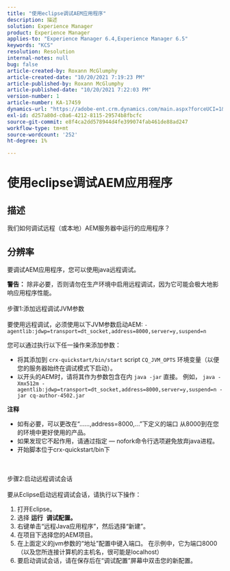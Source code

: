 ```yaml
---
title: "使用eclipse调试AEM应用程序"
description: 描述
solution: Experience Manager
product: Experience Manager
applies-to: "Experience Manager 6.4,Experience Manager 6.5"
keywords: "KCS"
resolution: Resolution
internal-notes: null
bug: false
article-created-by: Roxann McGlumphy
article-created-date: "10/20/2021 7:19:23 PM"
article-published-by: Roxann McGlumphy
article-published-date: "10/20/2021 7:22:03 PM"
version-number: 1
article-number: KA-17459
dynamics-url: "https://adobe-ent.crm.dynamics.com/main.aspx?forceUCI=1&pagetype=entityrecord&etn=knowledgearticle&id=6d81c49c-da31-ec11-b6e5-000d3a5ba97a"
exl-id: d257a80d-c0a6-4212-8115-29574b8fbcfc
source-git-commit: e8f4ca2dd578944d4fe399074fab461de88ad247
workflow-type: tm+mt
source-wordcount: '252'
ht-degree: 1%

---
```


# 使用eclipse调试AEM应用程序

## 描述


我们如何调试远程（或本地）AEM服务器中运行的应用程序？


## 分辨率


要调试AEM应用程序，您可以使用java远程调试。

<b>警告：</b> 除非必要，否则请勿在生产环境中启用远程调试，因为它可能会极大地影响应用程序性能。
<br><br>步骤1:添加远程调试JVM参数<br><br>
要使用远程调试，必须使用以下JVM参数启动AEM:
`-agentlib:jdwp=transport=dt_socket,address=8000,server=y,suspend=n`

您可以通过执行以下任一操作来添加参数：

- 将其添加到 `crx-quickstart/bin/start` script `CQ_JVM_OPTS` 环境变量（以便您的服务器始终在调试模式下启动）。
- 以开头的AEM时，请将其作为参数包含在内 `java -jar` 直接。 例如， `java -Xmx512m -agentlib:jdwp=transport=dt_socket,address=8000,server=y,suspend=n -jar cq-author-4502.jar`


<b>注释</b>

- 如有必要，可以更改在“……,address=8000,...”下定义的端口 从8000到在您的环境中更好使用的产品。
- 如果发现它不起作用，请通过指定 — nofork命令行选项避免放弃java进程。
- 开始脚本位于crx-quickstart/bin下

<br><br>步骤2:启动远程调试会话<br><br>
要从Eclipse启动远程调试会话，请执行以下操作：

1. 打开Eclipse。
2. 选择 <b>运行</b>  <b>调试配置。</b>
3. 右键单击“远程Java应用程序”，然后选择“新建”。
4. 在项目下选择您的AEM项目。
5. 在上面定义的jvm参数的“地址”配置中键入端口。 在示例中，它为端口8000（以及您所连接计算机的主机名，很可能是localhost）
6. 要启动调试会话，请在保存后在“调试配置”屏幕中双击您的新配置。
